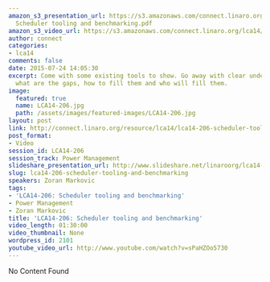 ```yaml
---
amazon_s3_presentation_url: https://s3.amazonaws.com/connect.linaro.org/lca14/presentations/LCA14-206-
  Scheduler tooling and benchmarking.pdf
amazon_s3_video_url: https://s3.amazonaws.com/connect.linaro.org/lca14/videos/03-04-Tuesday/LCA14-206-+Scheduler+tooling+and+benchmarking.mp4
author: connect
categories:
- lca14
comments: false
date: 2015-07-24 14:05:30
excerpt: Come with some existing tools to show. Go away with clear understanding of
  what are the gaps, how to fill them and who will fill them.
image:
  featured: true
  name: LCA14-206.jpg
  path: /assets/images/featured-images/LCA14-206.jpg
layout: post
link: http://connect.linaro.org/resource/lca14/lca14-206-scheduler-tooling-and-benchmarking/
post_format:
- Video
session_id: LCA14-206
session_track: Power Management
slideshare_presentation_url: http://www.slideshare.net/linaroorg/lca14-206-schedulertoolingandbenchmarking
slug: lca14-206-scheduler-tooling-and-benchmarking
speakers: Zoran Markovic
tags:
- 'LCA14-206: Scheduler tooling and benchmarking'
- Power Management
- Zoran Markovic
title: 'LCA14-206: Scheduler tooling and benchmarking'
video_length: 01:30:00
video_thumbnail: None
wordpress_id: 2101
youtube_video_url: http://www.youtube.com/watch?v=sPaHZOo5730
---
```


No Content Found